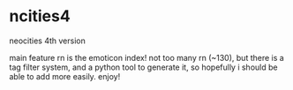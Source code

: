 # ncities4
neocities 4th version

main feature rn is the emoticon index! not too many rn (~130), but there is a tag filter system, and a python tool to generate it, so hopefully i should be able to add more easily. enjoy!
